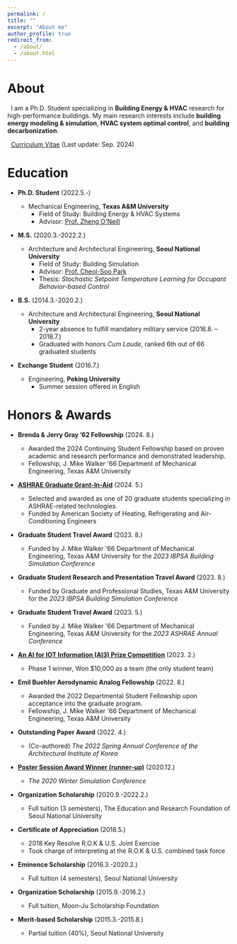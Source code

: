 ```yaml
---
permalink: /
title: ""
excerpt: "About me"
author_profile: true
redirect_from: 
  - /about/
  - /about.html
---
```

About
======
&nbsp; I am a Ph.D. Student specializing in **Building Energy & HVAC** research for high-performance buildings.
My main research interests include **building energy modeling & simulation**, **HVAC system optimal control**, and **building decarbonization**.  

&nbsp; [Curriculum Vitae](http://youngsik-choi.github.io/files/CV_ChoiY.pdf) (Last update: Sep. 2024)


Education
======

* **Ph.D. Student** (2022.5.-)
  * Mechanical Engineering, **Texas A&M University**
    * Field of Study: Building Energy & HVAC Systems 
    * Advisor: [Prof. Zheng O'Neill](https://hvac.engr.tamu.edu/)

* **M.S.** (2020.3.-2022.2.)
  * Architecture and Architectural Engineering, **Seoul National University**
    * Field of Study: Building Simulation
    * Advisor: [Prof. Cheol-Soo Park](http://bs.snu.ac.kr/)
    * Thesis: *Stochastic Setpoint Temperature Learning for Occupant Behavior-based Control*

* **B.S.** (2014.3.-2020.2.)
  * Architecture and Architectural Engineering, **Seoul National University**
    * 2-year absence to fulfill mandatory military service (2016.8. – 2018.7.)
    * Graduated with honors *Cum Laude*, ranked 6th out of 66 graduated students

* **Exchange Student** (2016.7.)
  * Engineering, **Peking University**
    * Summer session offered in English

Honors & Awards
======
* **Brenda & Jerry Gray ’62 Fellowship** (2024. 8.)
  * Awarded the 2024 Continuing Student Fellowship based on proven academic and research performance and demonstrated leadership.
  * Fellowship, J. Mike Walker '66 Department of Mechanical Engineering, Texas A&M University
   
* [**ASHRAE Graduate Grant-In-Aid**](https://www.ashrae.org/communities/student-zone/scholarships-and-grants/graduate-student-grant-in-aid-award-program) (2024. 5.)
  * Selected and awarded as one of 20 graduate students specializing in ASHRAE-related technologies.
  * Funded by American Society of Heating, Refrigerating and Air-Conditioning Engineers

* **Graduate Student Travel Award**	(2023. 8.)
  * Funded by J. Mike Walker '66 Department of Mechanical Engineering, Texas A&M University for the *2023 IBPSA Building Simulation Conference*
    
* **Graduate Student Research and Presentation Travel Award**	(2023. 8.)
  * Funded by Graduate and Professional Studies, Texas A&M University for the *2023 IBPSA Building Simulation Conference*

* **Graduate Student Travel Award**	(2023. 5.)
  * Funded by J. Mike Walker '66 Department of Mechanical Engineering, Texas A&M University for the *2023 ASHRAE Annual Conference*

* [**An AI for IOT Information (AI3) Prize Competition**](https://www.us-ignite.org/program/startup-support/nist-iot-competition/) (2023. 2.)
  * Phase 1 winner, Won $10,000 as a team (the only student team)


* **Emil Buehler Aerodynamic Analog Fellowship** (2022. 8.)
  * Awarded the 2022 Departmental Student Fellowship upon acceptance into the graduate program.
  * Fellowship, J. Mike Walker '66 Department of Mechanical Engineering, Texas A&M University

* **Outstanding Paper Award** (2022. 4.)
  * (Co-authored) *The 2022 Spring Annual Conference of the Architectural Institute of Korea*

* [**Poster Session Award Winner (runner-up)**](http://youngsik-choi.github.io/files/WSC2020_Award.pdf)	(2020.12.)
  * *The 2020 Winter Simulation Conference*

* **Organization Scholarship** (2020.9.-2022.2.)
  * Full tuition (3 semesters), The Education and Research Foundation of Seoul National University

* **Certificate of Appreciation** (2018.5.)
  * 2018 Key Resolve R.O.K & U.S. Joint Exercise
  * Took charge of interpreting at the R.O.K & U.S. combined task force

* **Eminence Scholarship** (2016.3.-2020.2.)
  * Full tuition (4 semesters), Seoul National University
  
* **Organization Scholarship** (2015.9.-2016.2.)
  * Full tuition, Moon-Ju Scholarship Foundation

* **Merit-based Scholarship** (2015.3.-2015.8.)
  * Partial tuition (40%), Seoul National University

